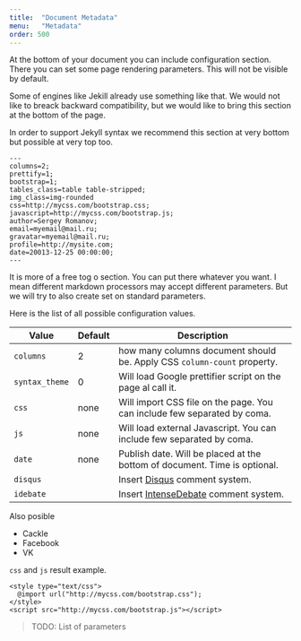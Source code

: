 ```yaml
---
title:  "Document Metadata"
menu:   "Metadata"
order: 500
---
```


At the bottom of your document you can include configuration section. There you can set some page rendering parameters. This will not be visible by default. 

Some of engines like Jekill already use something like that. We would not like to breack backward compatibility, but we would like to bring this section at the bottom of the page.

In order to support Jekyll syntax we recommend this section at very bottom but possible at very top too.



 	---
    columns=2;
    prettify=1;
    bootstrap=1;
    tables_class=table table-stripped;
    img_class=img-rounded
    css=http://mycss.com/bootstrap.css;
    javascript=http://mycss.com/bootstrap.js;
    author=Sergey Romanov;
    email=myemail@mail.ru;
    gravatar=myemail@mail.ru;
    profile=http://mysite.com;
    date=20013-12-25 00:00:00;
    ---

It is more of a free tog o section. You can put there whatever you want. I mean different markdown processors may accept different parameters. But we will try to also create set on standard parameters.

Here is the list of all possible configuration values.

Value         | Default | Description
--------------|---------|---
`columns`     | 2       | how many columns document should be. Apply CSS `column-count` property.
`syntax_theme`    | 0       | Will load Google prettifier script on the page al call it.
`css`         | none    | Will import CSS file on the page. You can include few separated by coma.
`js`  | none    | Will load external Javascript. You can include few separated by coma.
`date` |  none | Publish date. Will be placed at the bottom of document. Time is optional.
`disqus` | | Insert [Disqus](http://www.disqus.com) comment system.
`idebate` | | Insert [IntenseDebate](http://intensedebate.com/) comment system.

Also posible

- Cackle
- Facebook
- VK

`css` and `js` result example.

	<style type="text/css">
	  @import url("http://mycss.com/bootstrap.css");
	</style>
	<script src="http://mycss.com/bootstrap.js"></script>

> TODO: List of parameters